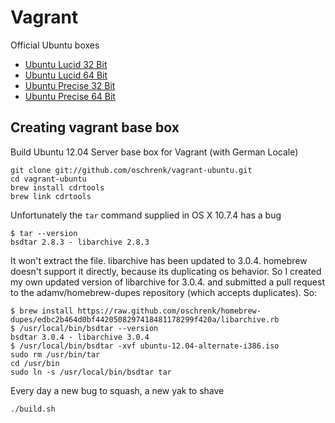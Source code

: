 # Vagrant #

Official Ubuntu boxes

- [Ubuntu Lucid 32 Bit](http://files.vagrantup.com/lucid32.box)
- [Ubuntu Lucid 64 Bit](http://files.vagrantup.com/lucid64.box)
- [Ubuntu Precise 32 Bit](http://files.vagrantup.com/precise32.box)
- [Ubuntu Precise 64 Bit](http://files.vagrantup.com/precise64.box)

## Creating vagrant base box ##

Build Ubuntu 12.04 Server base box for Vagrant (with German Locale)

	git clone git://github.com/oschrenk/vagrant-ubuntu.git
	cd vagrant-ubuntu
	brew install cdrtools
	brew link cdrtools

Unfortunately the `tar` command supplied in OS X 10.7.4 has a bug
	
	$ tar --version
	bsdtar 2.8.3 - libarchive 2.8.3

It won't extract the file. libarchive has been updated to 3.0.4. homebrew doesn't support it directly, because its duplicating os behavior. So I created my own updated version of libarchive for 3.0.4. and submitted a pull request to the adamv/homebrew-dupes repository (which accepts duplicates). So:

	$ brew install https://raw.github.com/oschrenk/homebrew-dupes/edbc2b464d0bf4420508297418481178299f420a/libarchive.rb
	$ /usr/local/bin/bsdtar --version
	bsdtar 3.0.4 - libarchive 3.0.4
	$ /usr/local/bin/bsdtar -xvf ubuntu-12.04-alternate-i386.iso 
	sudo rm /usr/bin/tar
	cd /usr/bin
	sudo ln -s /usr/local/bin/bsdtar tar

Every day a new bug to squash, a new yak to shave

	./build.sh